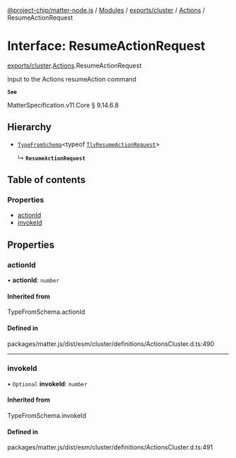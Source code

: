 [@project-chip/matter-node.js](../README.md) / [Modules](../modules.md) / [exports/cluster](../modules/exports_cluster.md) / [Actions](../modules/exports_cluster.Actions.md) / ResumeActionRequest

# Interface: ResumeActionRequest

[exports/cluster](../modules/exports_cluster.md).[Actions](../modules/exports_cluster.Actions.md).ResumeActionRequest

Input to the Actions resumeAction command

**`See`**

MatterSpecification.v11.Core § 9.14.6.8

## Hierarchy

- [`TypeFromSchema`](../modules/exports_tlv.md#typefromschema)\<typeof [`TlvResumeActionRequest`](../modules/exports_cluster.Actions.md#tlvresumeactionrequest)\>

  ↳ **`ResumeActionRequest`**

## Table of contents

### Properties

- [actionId](exports_cluster.Actions.ResumeActionRequest.md#actionid)
- [invokeId](exports_cluster.Actions.ResumeActionRequest.md#invokeid)

## Properties

### actionId

• **actionId**: `number`

#### Inherited from

TypeFromSchema.actionId

#### Defined in

packages/matter.js/dist/esm/cluster/definitions/ActionsCluster.d.ts:490

___

### invokeId

• `Optional` **invokeId**: `number`

#### Inherited from

TypeFromSchema.invokeId

#### Defined in

packages/matter.js/dist/esm/cluster/definitions/ActionsCluster.d.ts:491
